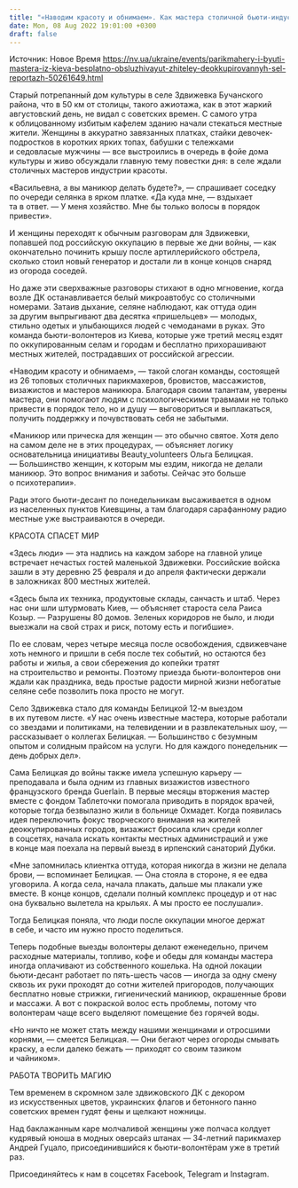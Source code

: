 ```yaml
---
title: "«Наводим красоту и обнимаем». Как мастера столичной бьюти-индустрии бесплатно обслуживают украинцев в деоккупированных селах"
date: Mon, 08 Aug 2022 19:01:00 +0300
draft: false
---
```

Источник: Новое Время https://nv.ua/ukraine/events/parikmahery-i-byuti-mastera-iz-kieva-besplatno-obsluzhivayut-zhiteley-deokkupirovannyh-sel-reportazh-50261649.html


Старый потрепанный дом культуры в селе Здвижевка Бучанского района, что в 50 км от столицы, такого ажиотажа, как в этот жаркий августовский день, не видал с советских времен. С самого утра к облицованному избитым кафелем зданию начали стекаться местные жители. Женщины в аккуратно завязанных платках, стайки девочек-подростков в коротких ярких топах, бабушки с тележками и седовласые мужчины — все выстроились в очередь в фойе дома культуры и живо обсуждали главную тему повестки дня: в селе ждали столичных мастеров индустрии красоты.

 «Васильевна, а вы маникюр делать будете?», — спрашивает соседку по очереди селянка в ярком платке. «Да куда мне, — вздыхает та в ответ. — У меня хозяйство. Мне бы только волосы в порядок привести».

 И женщины переходят к обычным разговорам для Здвижевки, попавшей под российскую оккупацию в первые же дни войны, — как окончательно починить крышу после артиллерийского обстрела, сколько стоил новый генератор и достали ли в конце концов снаряд из огорода соседей.

 Но даже эти сверхважные разговоры стихают в одно мгновение, когда возле ДК останавливается белый микроавтобус со столичными номерами. Затаив дыхание, селяне наблюдают, как оттуда один за другим выпрыгивают два десятка «пришельцев» — молодых, стильно одетых и улыбающихся людей с чемоданами в руках. Это команда бьюти-волонтеров из Киева, которые уже третий месяц ездят по оккупированным селам и городам и бесплатно прихорашивают местных жителей, пострадавших от российской агрессии.

 «Наводим красоту и обнимаем», — такой слоган команды, состоящей из 26 топовых столичных парикмахеров, бровистов, массажистов, визажистов и мастеров маникюра. Благодаря своим талантам, уверены мастера, они помогают людям с психологическими травмами не только привести в порядок тело, но и душу — выговориться и выплакаться, получить поддержку и почувствовать себя не забытыми.

 «Маникюр или прическа для женщин — это обычно святое. Хотя дело на самом деле не в этих процедурах, — объясняет логику основательница инициативы Beauty_volunteers Ольга Белицкая. — Большинство женщин, к которым мы ездим, никогда не делали маникюр. Это вопрос внимания и заботы. Сейчас это больше о психотерапии».

 Ради этого бьюти-десант по понедельникам высаживается в одном из населенных пунктов Киевщины, а там благодаря сарафанному радио местные уже выстраиваются в очереди.

КРАСОТА СПАСЕТ МИР

«Здесь люди» — эта надпись на каждом заборе на главной улице встречает нечастых гостей маленькой Здвижевки. Российские войска зашли в эту деревню 25 февраля и до апреля фактически держали в заложниках 800 местных жителей.

 «Здесь была их техника, продуктовые склады, санчасть и штаб. Через нас они шли штурмовать Киев, — объясняет староста села Раиса Козыр. — Разрушены 80 домов. Зеленых коридоров не было, и люди выезжали на свой страх и риск, потому есть и погибшие».

 По ее словам, через четыре месяца после освобождения, сдвижевчане хоть немного и пришли в себя после тех событий, но остаются без работы и жилья, а свои сбережения до копейки тратят на строительство и ремонты. Поэтому приезда бьюти-волонтеров они ждали как праздника, ведь простые радости мирной жизни небогатые селяне себе позволить пока просто не могут.

 Село Здвижевка стало для команды Белицкой 12-м выездом в их путевом листе. «У нас очень известные мастера, которые работали со звездами и политиками, на телевидении и в развлекательных шоу, — рассказывает о коллегах Белицкая. — Большинство с безумным опытом и солидным прайсом на услуги. Но для каждого понедельник — день добрых дел».

 Сама Белицкая до войны также имела успешную карьеру — преподавала и была одним из главных визажистов известного французского бренда Guerlain. В первые месяцы вторжения мастер вместе с фондом Таблеточки помогала приводить в порядок врачей, которые тогда безвылазно жили в больнице Охмадет. Когда появилась идея переключить фокус творческого внимания на жителей деоккупированных городов, визажист бросила клич среди коллег в соцсетях, начала искать контакты местных администраций и уже в конце мая поехала на первый выезд в ирпенский санаторий Дубки.

 «Мне запомнилась клиентка оттуда, которая никогда в жизни не делала брови, — вспоминает Белицкая. — Она стояла в стороне, я ее едва уговорила. А когда села, начала плакать, дальше мы плакали уже вместе. В конце концов, сделали полный комплекс процедур и от нас она буквально вылетела на крыльях. А мы просто ее послушали».

 Тогда Белицкая поняла, что люди после оккупации многое держат в себе, и часто им нужно просто поделиться.

 Теперь подобные выезды волонтеры делают еженедельно, причем расходные материалы, топливо, кофе и обеды для команды мастера иногда оплачивают из собственного кошелька. На одной локации бьюти-десант работает по пять-шесть часов — иногда за одну смену сквозь их руки проходят до сотни жителей пригородов, получающих бесплатно новые стрижки, гигиенический маникюр, окрашенные брови и массажи. А вот с покраской волос есть проблемы, потому что волонтерам чаще всего выделяют помещение без горячей воды.

 «Но ничто не может стать между нашими женщинами и отросшими корнями, — смеется Белицкая. — Они бегают через огороды смывать краску, а если далеко бежать — приходят со своим тазиком и чайником».

РАБОТА ТВОРИТЬ МАГИЮ

 Тем временем в скромном зале здвижовского ДК с декором из искусственных цветов, украинских флагов и бетонного панно советских времен гудят фены и щелкают ножницы.

 Над баклажанным каре молчаливой женщины уже полчаса колдует кудрявый юноша в модных оверсайз штанах — 34-летний парикмахер Андрей Гуцало, присоединившийся к бьюти-волонтёрам уже в третий раз.

Присоединяйтесь к нам в соцсетях Facebook, Telegram и Instagram.
